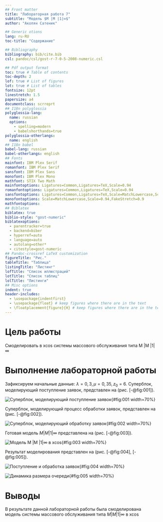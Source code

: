 ```yaml
---
## Front matter
title: "Лабораторная работа 7"
subtitle: "Модель $M |M |1|∞$"
author: "Акопян Сатеник"

## Generic otions
lang: ru-RU
toc-title: "Содержание"

## Bibliography
bibliography: bib/cite.bib
csl: pandoc/csl/gost-r-7-0-5-2008-numeric.csl

## Pdf output format
toc: true # Table of contents
toc-depth: 2
lof: true # List of figures
lot: true # List of tables
fontsize: 12pt
linestretch: 1.5
papersize: a4
documentclass: scrreprt
## I18n polyglossia
polyglossia-lang:
  name: russian
  options:
	- spelling=modern
	- babelshorthands=true
polyglossia-otherlangs:
  name: english
## I18n babel
babel-lang: russian
babel-otherlangs: english
## Fonts
mainfont: IBM Plex Serif
romanfont: IBM Plex Serif
sansfont: IBM Plex Sans
monofont: IBM Plex Mono
mathfont: STIX Two Math
mainfontoptions: Ligatures=Common,Ligatures=TeX,Scale=0.94
romanfontoptions: Ligatures=Common,Ligatures=TeX,Scale=0.94
sansfontoptions: Ligatures=Common,Ligatures=TeX,Scale=MatchLowercase,Scale=0.94
monofontoptions: Scale=MatchLowercase,Scale=0.94,FakeStretch=0.9
mathfontoptions:
## Biblatex
biblatex: true
biblio-style: "gost-numeric"
biblatexoptions:
  - parentracker=true
  - backend=biber
  - hyperref=auto
  - language=auto
  - autolang=other*
  - citestyle=gost-numeric
## Pandoc-crossref LaTeX customization
figureTitle: "Рис."
tableTitle: "Таблица"
listingTitle: "Листинг"
lofTitle: "Список иллюстраций"
lotTitle: "Список таблиц"
lolTitle: "Листинги"
## Misc options
indent: true
header-includes:
  - \usepackage{indentfirst}
  - \usepackage{float} # keep figures where there are in the text
  - \floatplacement{figure}{H} # keep figures where there are in the text
---
```


# Цель работы

Смоделировать в xcos системы массового обслуживания типа M |M |1|∞

# Выполнение лабораторной работы

Зафиксируем начальные данные: $λ = 0, 3, μ = 0, 35, z_0 = 6$. Суперблок, моделирующий поступление заявок, представлен на (рис. [-@fig:001]).

![Суперблок, моделирующий поступление заявок](image/2.png){#fig:001 width=70%}

Суперблок, моделирующий процесс обработки заявок, представлен на (рис. [-@fig:002]).

![ Суперблок, моделирующий обработку заявок](image/3.png){#fig:002 width=70%}

Готовая модель $M |M |1|∞$ представлена на  (рис. [-@fig:003]).

![Модель $M |M |1|∞$ в xcos](image/4.png){#fig:003 width=70%}

Результат моделирования представлен на (рис. [-@fig:004], [-@fig:005]).

![Поступление и обработка заявок](image/5.png){#fig:004 width=70%}

![Динамика размера очереди](image/6.png){#fig:005 width=70%}


# Выводы

В результате данной лабораторной работы была смоделирована модель системы массового обслуживания типа $M |M |1|∞$ в xcos 

